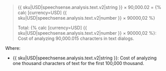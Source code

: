 > {{ sku|USD|speechsense.analysis.text.v2|string }} × 90,000.02 = {% calc [currency=USD] {{ sku|USD|speechsense.analysis.text.v2|number }} × 90000,02 %}
>
> Total: {% calc [currency=USD] {{ sku|USD|speechsense.analysis.text.v2|number }} × 90000,02 %}: Cost of analyzing 90,000.015 characters in text dialogs.

Where:
* {{ sku|USD|speechsense.analysis.text.v2|string }}: Cost of analyzing one thousand characters of text for the first 100,000 thousand.